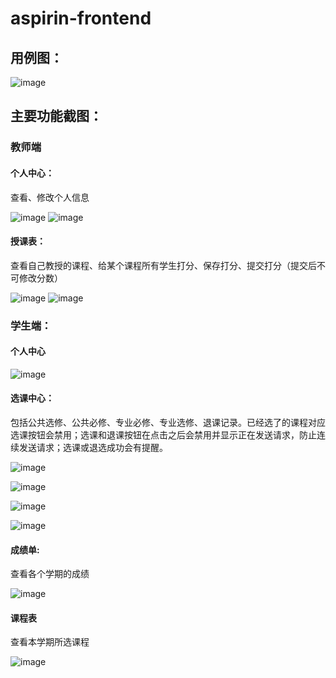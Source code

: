 # aspirin-frontend

## 用例图：
![image](https://github.com/yan42685/aspirin-frontend/assets/41834091/3809a0d5-f9a4-407a-8235-7ff2d9e8891b)

## 主要功能截图：

### 教师端
#### 个人中心：
查看、修改个人信息

![image](https://github.com/yan42685/aspirin-frontend/assets/41834091/a58a547e-759e-4cc8-bd97-b3ff0c6e77aa)
![image](https://github.com/yan42685/aspirin-frontend/assets/41834091/1d9bca74-d056-4895-a29f-8753729d9798)


#### 授课表：
查看自己教授的课程、给某个课程所有学生打分、保存打分、提交打分（提交后不可修改分数）

![image](https://github.com/yan42685/aspirin-frontend/assets/41834091/9c3c040a-41a5-470e-943e-90d7db848b50)
![image](https://github.com/yan42685/aspirin-frontend/assets/41834091/d7560368-050e-4561-bb92-0f7f4ad88355)



 

### 学生端：
#### 个人中心
![image](https://github.com/yan42685/aspirin-frontend/assets/41834091/ab3e983c-e47a-48af-a6ad-1d58e9782bf4)

 
#### 选课中心：
包括公共选修、公共必修、专业必修、专业选修、退课记录。已经选了的课程对应选课按钮会禁用；选课和退课按钮在点击之后会禁用并显示正在发送请求，防止连续发送请求；选课或退选成功会有提醒。
			
 ![image](https://github.com/yan42685/aspirin-frontend/assets/41834091/0270a909-e78f-431a-a278-74db50b5aa0d)

 ![image](https://github.com/yan42685/aspirin-frontend/assets/41834091/42eacb17-f8d3-46e3-acad-55fcd4d2e46b)

![image](https://github.com/yan42685/aspirin-frontend/assets/41834091/89900572-e07d-455a-86bd-e28c5854f72b)

 ![image](https://github.com/yan42685/aspirin-frontend/assets/41834091/cbb3bf0c-fd03-4dfb-915a-f470a0d5b6cf)

#### 成绩单:
查看各个学期的成绩

![image](https://github.com/yan42685/aspirin-frontend/assets/41834091/bd058a47-62a7-48d1-8b07-f37adab7f59a)
 
#### 课程表
查看本学期所选课程

![image](https://github.com/yan42685/aspirin-frontend/assets/41834091/afd8b1dd-ef61-473a-99d6-ceab8f3824d5)

